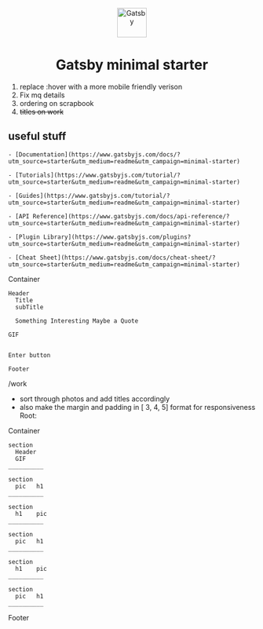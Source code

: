 <p align="center">
  <a href="https://www.gatsbyjs.com/?utm_source=starter&utm_medium=readme&utm_campaign=minimal-starter">
    <img alt="Gatsby" src="https://www.gatsbyjs.com/Gatsby-Monogram.svg" width="60" />
  </a>
</p>
<h1 align="center">
  Gatsby minimal starter
</h1>


1. replace :hover with a more mobile friendly verison
2. Fix mq details 
3. ordering on scrapbook 
4. <del>titles on work</del>

## useful stuff

    - [Documentation](https://www.gatsbyjs.com/docs/?utm_source=starter&utm_medium=readme&utm_campaign=minimal-starter)

    - [Tutorials](https://www.gatsbyjs.com/tutorial/?utm_source=starter&utm_medium=readme&utm_campaign=minimal-starter)

    - [Guides](https://www.gatsbyjs.com/tutorial/?utm_source=starter&utm_medium=readme&utm_campaign=minimal-starter)

    - [API Reference](https://www.gatsbyjs.com/docs/api-reference/?utm_source=starter&utm_medium=readme&utm_campaign=minimal-starter)

    - [Plugin Library](https://www.gatsbyjs.com/plugins?utm_source=starter&utm_medium=readme&utm_campaign=minimal-starter)

    - [Cheat Sheet](https://www.gatsbyjs.com/docs/cheat-sheet/?utm_source=starter&utm_medium=readme&utm_campaign=minimal-starter)




  Container

    Header
      Title
      subTitle

      Something Interesting Maybe a Quote
    
    GIF


    Enter button

    Footer



/work
  - sort through photos and add titles accordingly
  - also make the margin and padding in [ 3, 4, 5] format for responsiveness 
Root:

  Container

    section
      Header
      GIF
    __________

    section
      pic   h1
    __________

    section
      h1    pic
    __________
    
    section
      pic   h1
    __________
    
    section
      h1    pic
    __________
      
    section
      pic   h1
    __________

  Footer
